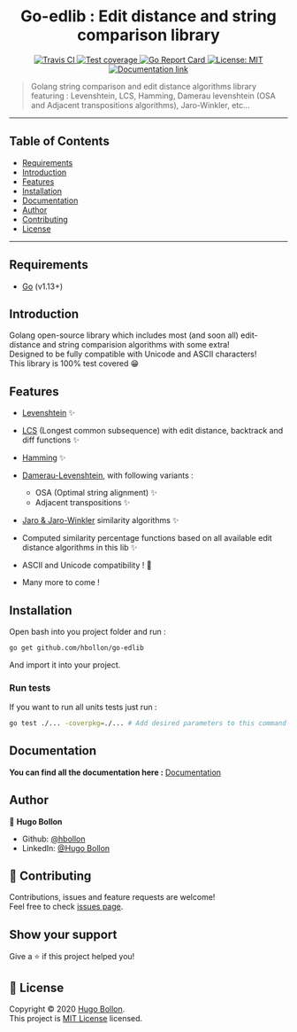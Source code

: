 <h1 align="center">Go-edlib : Edit distance and string comparison library</h1>

<p align="center">
  <a href="https://travis-ci.org/github/hbollon/go-edlib" target="_blank">
    <img alt="Travis CI" src="https://travis-ci.org/hbollon/go-edlib.svg?branch=master" />
  </a>
  <a href="https://codecov.io/gh/hbollon/go-edlib">
    <img alt="Test coverage" src="https://codecov.io/gh/hbollon/go-edlib/branch/master/graph/badge.svg" />
  </a>
  <a href="https://goreportcard.com/report/github.com/hbollon/go-edlib" target="_blank">
    <img alt="Go Report Card" src="https://goreportcard.com/badge/github.com/hbollon/go-edlib" />
  </a>
  <a href="https://github.com/hbollon/go-edlib/blob/master/LICENSE.md" target="_blank">
    <img alt="License: MIT" src="https://img.shields.io/badge/License-MIT-yellow.svg" />
  </a>
  <a href="https://godoc.org/github.com/hbollon/go-edlib" target="_blank">
    <img alt="Documentation link" src="https://godoc.org/github.com/hbollon/go-edlib?status.svg" />
  </a>
</p>

> Golang string comparison and edit distance algorithms library featuring : Levenshtein, LCS, Hamming, Damerau levenshtein (OSA and Adjacent transpositions algorithms), Jaro-Winkler, etc...

---

## Table of Contents

- [Requirements](#requirements)
- [Introduction](#introduction)
- [Features](#features)
- [Installation](#installation)
- [Documentation](#documentation)
- [Author](#author)
- [Contributing](#-contributing)
- [License](#-license)


---

## Requirements
- [Go](https://golang.org/doc/install) (v1.13+)

## Introduction
Golang open-source library which includes most (and soon all) edit-distance and string comparision algorithms with some extra! <br>
Designed to be fully compatible with Unicode and ASCII characters!<br>
This library is 100% test covered 😁

## Features
- [Levenshtein](https://en.wikipedia.org/wiki/Levenshtein_distance) ✨
- [LCS](https://en.wikipedia.org/wiki/Levenshtein_distance) (Longest common subsequence) with edit distance, backtrack and diff functions ✨
- [Hamming](https://en.wikipedia.org/wiki/Hamming_distance) ✨
- [Damerau-Levenshtein](https://en.wikipedia.org/wiki/Damerau%E2%80%93Levenshtein_distance), with following variants :
    - OSA (Optimal string alignment) ✨
    - Adjacent transpositions ✨
- [Jaro & Jaro-Winkler](https://fr.wikipedia.org/wiki/Distance_de_Jaro-Winkler) similarity algorithms ✨

- Computed similarity percentage functions based on all available edit distance algorithms in this lib ✨    
- ASCII and Unicode compatibility ! 🥳
- Many more to come !

## Installation
Open bash into you project folder and run :

```bash
go get github.com/hbollon/go-edlib
```

And import it into your project.

### Run tests
If you want to run all units tests just run :
```bash
go test ./... -coverpkg=./... # Add desired parameters to this command if you want
```

## Documentation

**You can find all the documentation here :** [Documentation](https://godoc.org/github.com/hbollon/go-edlib) 

## Author

👤 **Hugo Bollon**

* Github: [@hbollon](https://github.com/hbollon)
* LinkedIn: [@Hugo Bollon](https://www.linkedin.com/in/hugo-bollon-68a2381a4/)

## 🤝 Contributing

Contributions, issues and feature requests are welcome!<br />Feel free to check [issues page](https://github.com/hbollon/go-edlib/issues). 

## Show your support

Give a ⭐️ if this project helped you!

## 📝 License

Copyright © 2020 [Hugo Bollon](https://github.com/hbollon).<br />
This project is [MIT License](https://github.com/hbollon/go-edlib/blob/master/LICENSE.md) licensed.
